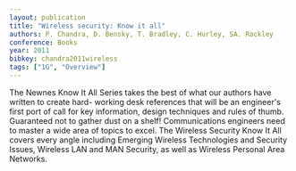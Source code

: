 ```yaml
---
layout: publication
title: "Wireless security: Know it all"
authors: P. Chandra, D. Bensky, T. Bradley, C. Hurley, SA. Rackley
conference: Books
year: 2011
bibkey: chandra2011wireless
tags: ["1G", "Overview"]
---
```

The Newnes Know It All Series takes the best of what our authors have written to create hard-
working desk references that will be an engineer's first port of call for key information, design
techniques and rules of thumb. Guaranteed not to gather dust on a shelf! Communications
engineers need to master a wide area of topics to excel. The Wireless Security Know It All
covers every angle including Emerging Wireless Technologies and Security Issues,
Wireless LAN and MAN Security, as well as Wireless Personal Area Networks.
